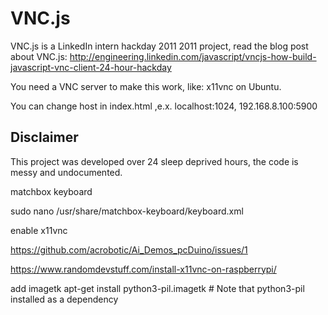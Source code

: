 VNC.js
======
VNC.js is a LinkedIn intern hackday 2011 2011 project, read the blog post about VNC.js: http://engineering.linkedin.com/javascript/vncjs-how-build-javascript-vnc-client-24-hour-hackday

You need a VNC server to make this work, like: x11vnc on Ubuntu.

You can change host in index.html ,e.x. localhost:1024, 192.168.8.100:5900

Disclaimer
----------
This project was developed over 24 sleep deprived hours, the code is messy and undocumented.


matchbox keyboard

sudo nano /usr/share/matchbox-keyboard/keyboard.xml

enable x11vnc

https://github.com/acrobotic/Ai_Demos_pcDuino/issues/1

https://www.randomdevstuff.com/install-x11vnc-on-raspberrypi/


add imagetk
apt-get install python3-pil.imagetk # Note that python3-pil installed as a dependency
